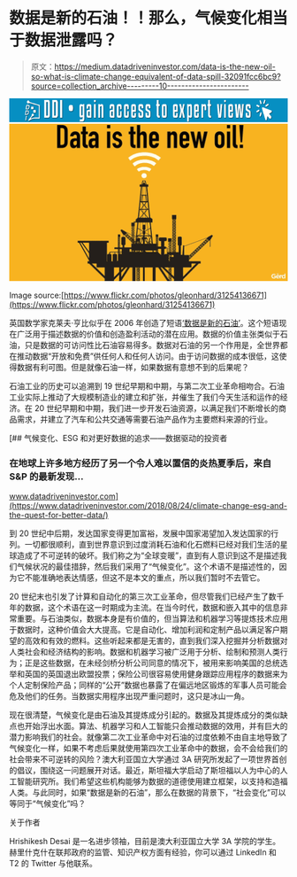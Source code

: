 # 数据是新的石油！！那么，气候变化相当于数据泄露吗？

> 原文：<https://medium.datadriveninvestor.com/data-is-the-new-oil-so-what-is-climate-change-equivalent-of-data-spill-32091fcc6bc9?source=collection_archive---------10----------------------->

[![](img/af67985632ec637b8c1d1dc4253b0a5a.png)](http://www.track.datadriveninvestor.com/1B9E)![](img/a65a2b25aeffa36d7ed6871fcc779675.png)

Image source:[https://www.flickr.com/photos/gleonhard/31254136671](https://www.flickr.com/photos/gleonhard/31254136671)

英国数学家克莱夫·亨比似乎在 2006 年创造了短语[‘数据是新的石油’](https://medium.com/project-2030/data-is-the-new-oil-a-ludicrous-proposition-1d91bba4f294)。这个短语现在广泛用于描述数据的价值和创造盈利活动的潜在应用。数据的价值主张类似于石油，只是数据的可访问性比石油容易得多。数据对石油的另一个作用是，全世界都在推动数据“开放和免费”供任何人和任何人访问。由于访问数据的成本很低，这使得数据有利可图。但是就像石油一样，如果数据有意想不到的后果呢？

石油工业的历史可以追溯到 19 世纪早期和中期，与第二次工业革命相吻合。石油工业实际上推动了大规模制造业的建立和扩张，并催生了我们今天生活和运作的经济。在 20 世纪早期和中期，我们进一步开发石油资源，以满足我们不断增长的商品需求，并建立了汽车和公共交通等需要石油产品作为主要燃料来源的行业。

[](https://www.datadriveninvestor.com/2018/08/24/climate-change-esg-and-the-quest-for-better-data/) [## 气候变化、ESG 和对更好数据的追求——数据驱动的投资者

### 在地球上许多地方经历了另一个令人难以置信的炎热夏季后，来自 S&P 的最新发现…

www.datadriveninvestor.com](https://www.datadriveninvestor.com/2018/08/24/climate-change-esg-and-the-quest-for-better-data/) 

到 20 世纪中后期，发达国家变得更加富裕，发展中国家渴望加入发达国家的行列。一切都很顺利，直到世界意识到过度消耗石油和化石燃料已经对我们生活的星球造成了不可逆转的破坏。我们称之为“全球变暖”，直到有人意识到这不是描述我们气候状况的最佳措辞，然后我们采用了“气候变化”。这个术语不是描述性的，因为它不能准确地表达情感，但这不是本文的重点，所以我们暂时不去管它。

20 世纪末也引发了计算和自动化的第三次工业革命，但尽管我们已经产生了数千年的数据，这个术语在这一时期成为主流。在当今时代，数据和嵌入其中的信息非常重要。与石油类似，数据本身是有价值的，但当算法和机器学习等提炼技术应用于数据时，这种价值会大大提高。它是自动化、增加利润和定制产品以满足客户期望的高效和有效的燃料。这些听起来都是无害的，直到我们深入挖掘并分析数据对人类社会和经济结构的影响。数据和机器学习被广泛用于分析、绘制和预测人类行为；正是这些数据，在未经剑桥分析公司同意的情况下，被用来影响美国的总统选举和英国的英国退出欧盟投票；保险公司很容易使用健身跟踪应用程序的数据来为个人定制保险产品；同样的“公开”数据也暴露了在偏远地区锻炼的军事人员可能会危及他们的任务。当数据实用程序出现严重问题时，这只是冰山一角。

现在很清楚，气候变化是由石油及其提炼成分引起的。数据及其提炼成分的类似缺点也开始浮出水面。算法、机器学习和人工智能只会推动数据的效用，并有巨大的潜力影响我们的社会。就像第二次工业革命中对石油的过度依赖不由自主地导致了气候变化一样，如果不考虑后果就使用第四次工业革命中的数据，会不会给我们的社会带来不可逆转的风险？澳大利亚国立大学通过 3A 研究所发起了一项世界首创的倡议，围绕这一问题展开对话。最近，斯坦福大学启动了斯坦福以人为中心的人工智能研究所。我们希望这些机构能够为数据的道德使用建立框架，以支持和造福人类。与此同时，如果“数据是新的石油”，那么在数据的背景下，“社会变化”可以等同于“气候变化”吗？

关于作者

Hrishikesh Desai 是一名进步领袖，目前是澳大利亚国立大学 3A 学院的学生。赫里什克什在联邦政府的监管、知识产权方面有经验，你可以通过 LinkedIn 和 T2 的 Twitter 与他联系。